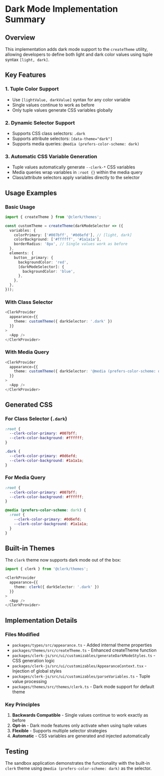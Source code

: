 # Dark Mode Implementation Summary

## Overview

This implementation adds dark mode support to the `createTheme` utility, allowing developers to define both light and dark color values using tuple syntax `[light, dark]`.

## Key Features

### 1. Tuple Color Support

- Use `[lightValue, darkValue]` syntax for any color variable
- Single values continue to work as before
- Only tuple values generate CSS variables globally

### 2. Dynamic Selector Support

- Supports CSS class selectors: `.dark`
- Supports attribute selectors: `[data-theme="dark"]`
- Supports media queries: `@media (prefers-color-scheme: dark)`

### 3. Automatic CSS Variable Generation

- Tuple values automatically generate `--clerk-*` CSS variables
- Media queries wrap variables in `:root {}` within the media query
- Class/attribute selectors apply variables directly to the selector

## Usage Examples

### Basic Usage

```typescript
import { createTheme } from '@clerk/themes';

const customTheme = createTheme(darkModeSelector => ({
  variables: {
    colorPrimary: ['#007bff', '#0d6efd'], // [light, dark]
    colorBackground: ['#ffffff', '#1a1a1a'],
    borderRadius: '8px', // Single values work as before
  },
  elements: {
    button__primary: {
      backgroundColor: 'red',
      [darkModeSelector]: {
        backgroundColor: 'blue',
      },
    },
  },
}));
```

### With Class Selector

```typescript
<ClerkProvider
  appearance={{
    theme: customTheme({ darkSelector: '.dark' })
  }}
>
  <App />
</ClerkProvider>
```

### With Media Query

```typescript
<ClerkProvider
  appearance={{
    theme: customTheme({ darkSelector: '@media (prefers-color-scheme: dark)' })
  }}
>
  <App />
</ClerkProvider>
```

## Generated CSS

### For Class Selector (`.dark`)

```css
:root {
  --clerk-color-primary: #007bff;
  --clerk-color-background: #ffffff;
}

.dark {
  --clerk-color-primary: #0d6efd;
  --clerk-color-background: #1a1a1a;
}
```

### For Media Query

```css
:root {
  --clerk-color-primary: #007bff;
  --clerk-color-background: #ffffff;
}

@media (prefers-color-scheme: dark) {
  :root {
    --clerk-color-primary: #0d6efd;
    --clerk-color-background: #1a1a1a;
  }
}
```

## Built-in Themes

The `clerk` theme now supports dark mode out of the box:

```typescript
import { clerk } from '@clerk/themes';

<ClerkProvider
  appearance={{
    theme: clerk({ darkSelector: '.dark' })
  }}
>
  <App />
</ClerkProvider>
```

## Implementation Details

### Files Modified

- `packages/types/src/appearance.ts` - Added internal theme properties
- `packages/themes/src/createTheme.ts` - Enhanced createTheme function
- `packages/clerk-js/src/ui/customizables/generateDarkModeStyles.ts` - CSS generation logic
- `packages/clerk-js/src/ui/customizables/AppearanceContext.tsx` - Injection of global styles
- `packages/clerk-js/src/ui/customizables/parseVariables.ts` - Tuple value processing
- `packages/themes/src/themes/clerk.ts` - Dark mode support for default theme

### Key Principles

1. **Backwards Compatible** - Single values continue to work exactly as before
2. **Opt-in** - Dark mode features only activate when using tuple values
3. **Flexible** - Supports multiple selector strategies
4. **Automatic** - CSS variables are generated and injected automatically

## Testing

The sandbox application demonstrates the functionality with the built-in `clerk` theme using `@media (prefers-color-scheme: dark)` as the selector.
